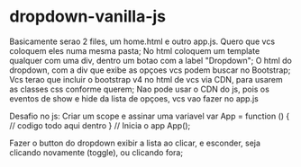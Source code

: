 # dropdown-vanilla-js
Basicamente serao 2 files, um home.html e outro app.js.
Quero que vcs coloquem eles numa mesma pasta;
No html coloquem um template qualquer com uma div, dentro um botao com a label "Dropdown";
O html do dropdown, com a div que exibe as opçoes vcs podem buscar no Bootstrap;
Vcs terao que incluir o bootstrap v4 no html de vcs via CDN, para usarem as classes css conforme querem;
Nao pode usar o CDN do js, pois os eventos de show e hide da lista de opçoes, vcs vao fazer no app.js

Desafio no js:
Criar um scope e assinar uma variavel
var App = function () {
   // codigo todo aqui dentro
}
// Inicia o app
App();

Fazer o button do dropdown exibir a lista ao clicar, e esconder, seja clicando novamente (toggle), ou clicando fora;
